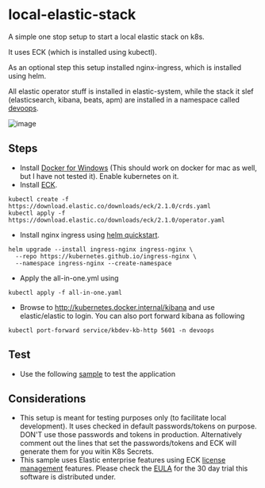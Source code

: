 # local-elastic-stack
A simple one stop setup to start a local elastic stack on k8s. 

It uses ECK (which is installed using kubectl). 

As an optional step this setup installed nginx-ingress, which is installed using helm.

All elastic operator stuff is installed in elastic-system, while the stack it slef (elasticsearch, kibana, beats, apm) are  installed in a namespace called [devoops](https://www.youtube.com/watch?v=Pg3uPXTDFbk).  

![image](https://user-images.githubusercontent.com/72706/120281976-e7e1b800-c2b9-11eb-980f-d4a4c7b6773d.png)


## Steps
- Install [Docker for Windows](https://docs.docker.com/docker-for-windows/install/) (This should work on docker for mac as well, but I have not tested it). Enable kubernetes on it.
- Install [ECK](https://www.elastic.co/guide/en/cloud-on-k8s/current/k8s-deploy-eck.html).

```
kubectl create -f https://download.elastic.co/downloads/eck/2.1.0/crds.yaml
kubectl apply -f https://download.elastic.co/downloads/eck/2.1.0/operator.yaml
```

- Install nginx ingress using [helm quickstart](https://kubernetes.github.io/ingress-nginx/deploy/#quick-start).
```
helm upgrade --install ingress-nginx ingress-nginx \
  --repo https://kubernetes.github.io/ingress-nginx \
  --namespace ingress-nginx --create-namespace
```

- Apply the all-in-one.yml using 
```
kubectl apply -f all-in-one.yaml
```

- Browse to http://kubernetes.docker.internal/kibana and use elastic/elastic to login.
You can also port forward kibana as following

```
kubectl port-forward service/kbdev-kb-http 5601 -n devoops
```

## Test
 - Use the following [sample](https://github.com/geoaxis/cachingdemo/releases/tag/step6) to test the application
 
## Considerations 
 - This setup is meant for testing purposes only (to facilitate local development). It uses checked in default passwords/tokens on purpose. DON'T use those passwords and tokens in production. Alternatively comment out the lines that set the passwords/tokens and ECK will generate them for you witin K8s Secrets.
 - This sample uses Elastic enterprise features using ECK [license management](https://www.elastic.co/guide/en/cloud-on-k8s/current/k8s-licensing.html) features. Please check the [EULA](https://www.elastic.co/eula) for the 30 day trial this software is distributed under. 
